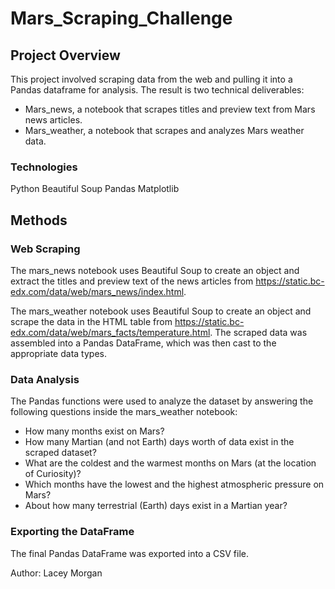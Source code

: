 # Mars_Scraping_Challenge

## Project Overview
This project involved scraping data from the web and pulling it into a Pandas dataframe for analysis. The result is two technical deliverables:
  - Mars_news, a notebook that scrapes titles and preview text from Mars news articles.
  - Mars_weather, a notebook that scrapes and analyzes Mars weather data.

### Technologies
Python
Beautiful Soup
Pandas
Matplotlib

## Methods
### Web Scraping
The mars_news notebook uses Beautiful Soup to create an object and extract the titles and preview text of the news articles from https://static.bc-edx.com/data/web/mars_news/index.html.

The mars_weather notebook uses Beautiful Soup to create an object and scrape the data in the HTML table from https://static.bc-edx.com/data/web/mars_facts/temperature.html. The scraped data was assembled into a Pandas DataFrame, which was then cast to the appropriate data types.

### Data Analysis
The Pandas functions were used to analyze the dataset by answering the following questions inside the mars_weather notebook:
  - How many months exist on Mars?
  - How many Martian (and not Earth) days worth of data exist in the scraped dataset?
  - What are the coldest and the warmest months on Mars (at the location of Curiosity)?
  - Which months have the lowest and the highest atmospheric pressure on Mars?
  - About how many terrestrial (Earth) days exist in a Martian year?

### Exporting the DataFrame
The final Pandas DataFrame was exported into a CSV file.

Author: Lacey Morgan

